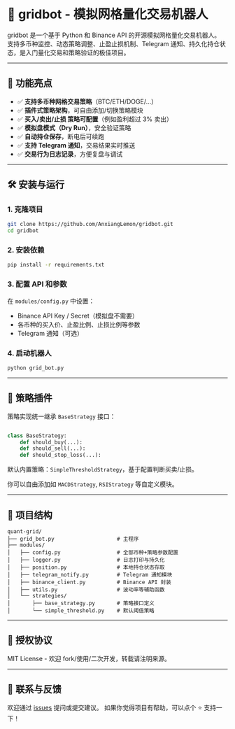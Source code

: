 # 🧠 gridbot - 模拟网格量化交易机器人

gridbot 是一个基于 Python 和 Binance API 的开源模拟网格量化交易机器人。
支持多币种监控、动态策略调整、止盈止损机制、Telegram 通知、持久化持仓状态，是入门量化交易和策略验证的极佳项目。

---

## 🚀 功能亮点

- ✅ **支持多币种网格交易策略**（BTC/ETH/DOGE/...）
- ✅ **插件式策略架构**，可自由添加/切换策略模块
- ✅ **买入/卖出/止损 策略可配置**（例如盈利超过 3% 卖出）
- ✅ **模拟盘模式（Dry Run）**，安全验证策略
- ✅ **自动持仓保存**，断电后可续跑
- ✅ **支持 Telegram 通知**，交易结果实时推送
- ✅ **交易行为日志记录**，方便复盘与调试

---

## 🛠 安装与运行

### 1. 克隆项目

```bash
git clone https://github.com/AnxiangLemon/gridbot.git
cd gridbot
```

### 2. 安装依赖

```bash
pip install -r requirements.txt
```

### 3. 配置 API 和参数

在 `modules/config.py` 中设置：

- Binance API Key / Secret（模拟盘不需要）
- 各币种的买入价、止盈比例、止损比例等参数
- Telegram 通知（可选）

### 4. 启动机器人

```bash
python grid_bot.py
```

---

## 🧩 策略插件

策略实现统一继承 `BaseStrategy` 接口：
```python

class BaseStrategy:
    def should_buy(...):
    def should_sell(...):
    def should_stop_loss(...):
```

默认内置策略：`SimpleThresholdStrategy`，基于配置判断买卖/止损。

你可以自由添加如 `MACDStrategy`, `RSIStrategy` 等自定义模块。

---

## 📁 项目结构

```
quant-grid/
├── grid_bot.py                    # 主程序
├── modules/
│   ├── config.py                  # 全部币种+策略参数配置
│   ├── logger.py                  # 日志打印与持久化
│   ├── position.py                # 本地持仓状态存取
│   ├── telegram_notify.py         # Telegram 通知模块
│   ├── binance_client.py          # Binance API 封装
│   ├── utils.py                   # 波动率等辅助函数
│   └── strategies/
│       ├── base_strategy.py       # 策略接口定义
│       └── simple_threshold.py    # 默认阈值策略
```

---

## 📜 授权协议

MIT License - 欢迎 fork/使用/二次开发，转载请注明来源。

---

## 💬 联系与反馈

欢迎通过 [issues](https://github.com/AnxiangLemon/gridbot/issues) 提问或提交建议。
如果你觉得项目有帮助，可以点个 ⭐ 支持一下！
